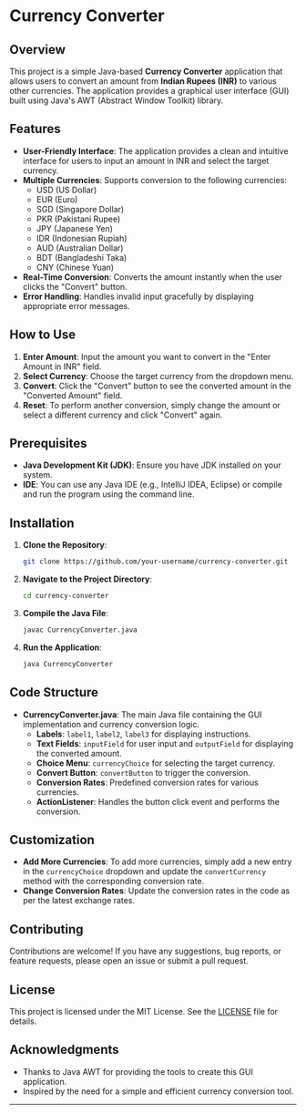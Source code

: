 # Currency Converter

## Overview

This project is a simple Java-based **Currency Converter** application that allows users to convert an amount from **Indian Rupees (INR)** to various other currencies. The application provides a graphical user interface (GUI) built using Java's AWT (Abstract Window Toolkit) library.

## Features

- **User-Friendly Interface**: The application provides a clean and intuitive interface for users to input an amount in INR and select the target currency.
- **Multiple Currencies**: Supports conversion to the following currencies:
  - USD (US Dollar)
  - EUR (Euro)
  - SGD (Singapore Dollar)
  - PKR (Pakistani Rupee)
  - JPY (Japanese Yen)
  - IDR (Indonesian Rupiah)
  - AUD (Australian Dollar)
  - BDT (Bangladeshi Taka)
  - CNY (Chinese Yuan)
- **Real-Time Conversion**: Converts the amount instantly when the user clicks the "Convert" button.
- **Error Handling**: Handles invalid input gracefully by displaying appropriate error messages.

## How to Use

1. **Enter Amount**: Input the amount you want to convert in the "Enter Amount in INR" field.
2. **Select Currency**: Choose the target currency from the dropdown menu.
3. **Convert**: Click the "Convert" button to see the converted amount in the "Converted Amount" field.
4. **Reset**: To perform another conversion, simply change the amount or select a different currency and click "Convert" again.

## Prerequisites

- **Java Development Kit (JDK)**: Ensure you have JDK installed on your system.
- **IDE**: You can use any Java IDE (e.g., IntelliJ IDEA, Eclipse) or compile and run the program using the command line.

## Installation

1. **Clone the Repository**:
   ```bash
   git clone https://github.com/your-username/currency-converter.git
   ```
2. **Navigate to the Project Directory**:
   ```bash
   cd currency-converter
   ```
3. **Compile the Java File**:
   ```bash
   javac CurrencyConverter.java
   ```
4. **Run the Application**:
   ```bash
   java CurrencyConverter
   ```

## Code Structure

- **CurrencyConverter.java**: The main Java file containing the GUI implementation and currency conversion logic.
  - **Labels**: `label1`, `label2`, `label3` for displaying instructions.
  - **Text Fields**: `inputField` for user input and `outputField` for displaying the converted amount.
  - **Choice Menu**: `currencyChoice` for selecting the target currency.
  - **Convert Button**: `convertButton` to trigger the conversion.
  - **Conversion Rates**: Predefined conversion rates for various currencies.
  - **ActionListener**: Handles the button click event and performs the conversion.

## Customization

- **Add More Currencies**: To add more currencies, simply add a new entry in the `currencyChoice` dropdown and update the `convertCurrency` method with the corresponding conversion rate.
- **Change Conversion Rates**: Update the conversion rates in the code as per the latest exchange rates.

## Contributing

Contributions are welcome! If you have any suggestions, bug reports, or feature requests, please open an issue or submit a pull request.

## License

This project is licensed under the MIT License. See the [LICENSE](LICENSE) file for details.

## Acknowledgments

- Thanks to Java AWT for providing the tools to create this GUI application.
- Inspired by the need for a simple and efficient currency conversion tool.

---
